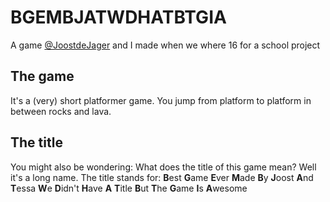 # BGEMBJATWDHATBTGIA

 A game [@JoostdeJager](https://github.com/joostdejager) and I made when we where 16 for a school project
 
 ## The game
 
 It's a (very) short platformer game. You jump from platform to platform in between rocks and lava.
 
 ## The title
 You might also be wondering: What does the title of this game mean? Well it's a long name.
 The title stands for:
**B**est **G**ame **E**ver **M**ade **B**y **J**oost **A**nd **T**essa **W**e **D**idn't **H**ave **A** **T**itle **B**ut **T**he **G**ame **I**s **A**wesome
